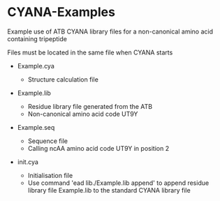 # CYANA-Examples
Example use of ATB CYANA library files for a non-canonical amino acid containing tripeptide 

Files must be located in the same file when CYANA starts

  - Example.cya
      - Structure calculation file
     
  - Example.lib
      - Residue library file generated from the ATB 
      - Non-canonical amino acid code UT9Y

  - Example.seq
      - Sequence file
      - Calling ncAA amino acid code UT9Y in position 2

  - init.cya
      - Initialisation file
      - Use command 'ead lib./Example.lib append' to append residue library file Example.lib to the standard CYANA library file 
      
    
